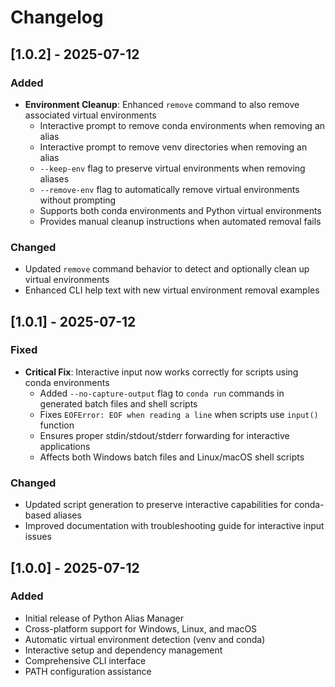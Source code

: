 # Changelog

## [1.0.2] - 2025-07-12

### Added

- **Environment Cleanup**: Enhanced `remove` command to also remove associated virtual environments
  - Interactive prompt to remove conda environments when removing an alias
  - Interactive prompt to remove venv directories when removing an alias
  - `--keep-env` flag to preserve virtual environments when removing aliases
  - `--remove-env` flag to automatically remove virtual environments without prompting
  - Supports both conda environments and Python virtual environments
  - Provides manual cleanup instructions when automated removal fails

### Changed

- Updated `remove` command behavior to detect and optionally clean up virtual environments
- Enhanced CLI help text with new virtual environment removal examples

## [1.0.1] - 2025-07-12

### Fixed

- **Critical Fix**: Interactive input now works correctly for scripts using conda environments
  - Added `--no-capture-output` flag to `conda run` commands in generated batch files and shell scripts
  - Fixes `EOFError: EOF when reading a line` when scripts use `input()` function
  - Ensures proper stdin/stdout/stderr forwarding for interactive applications
  - Affects both Windows batch files and Linux/macOS shell scripts

### Changed

- Updated script generation to preserve interactive capabilities for conda-based aliases
- Improved documentation with troubleshooting guide for interactive input issues

## [1.0.0] - 2025-07-12

### Added

- Initial release of Python Alias Manager
- Cross-platform support for Windows, Linux, and macOS
- Automatic virtual environment detection (venv and conda)
- Interactive setup and dependency management
- Comprehensive CLI interface
- PATH configuration assistance
